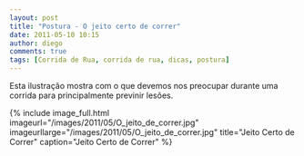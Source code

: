 ```yaml
---
layout: post
title: "Postura - O jeito certo de correr"
date: 2011-05-10 10:15
author: diego
comments: true
tags: [Corrida de Rua, corrida de rua, dicas, postura]
---
```


Esta ilustração mostra com o que devemos nos preocupar durante uma corrida para principalmente previnir lesões.

<!--more-->

{% include image_full.html imageurl="/images/2011/05/O_jeito_de_correr.jpg" imageurllarge="/images/2011/05/O_jeito_de_correr.jpg" title="Jeito Certo de Correr" caption="Jeito Certo de Correr" %}
